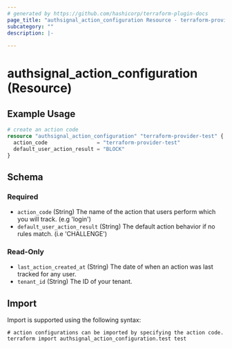 ```yaml
---
# generated by https://github.com/hashicorp/terraform-plugin-docs
page_title: "authsignal_action_configuration Resource - terraform-provider-authsignal"
subcategory: ""
description: |-
  
---
```


# authsignal_action_configuration (Resource)



## Example Usage

```terraform
# create an action code
resource "authsignal_action_configuration" "terraform-provider-test" {
  action_code                = "terraform-provider-test"
  default_user_action_result = "BLOCK"
}
```

<!-- schema generated by tfplugindocs -->
## Schema

### Required

- `action_code` (String) The name of the action that users perform which you will track. (e.g 'login')
- `default_user_action_result` (String) The default action behavior if no rules match. (i.e 'CHALLENGE')

### Read-Only

- `last_action_created_at` (String) The date of when an action was last tracked for any user.
- `tenant_id` (String) The ID of your tenant.

## Import

Import is supported using the following syntax:

```shell
# action configurations can be imported by specifying the action code.
terraform import authsignal_action_configuration.test test
```
